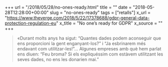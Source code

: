 +++
url = "/2018/05/28/no-ones-ready.html"
title = ""
date = "2018-05-28T12:28:00+00:00"
slug = "no-ones-ready"
tags = ["retalls"]
x_url = "https://www.theverge.com/2018/5/22/17378688/gdpr-general-data-protection-regulation-eu"
x_title = "No one’s ready for GDPR"
x_source = ""
+++


> «Durant molts anys ha sigut: “Quantes dades podem aconseguir que ens proporcioni la gent enganyant-los?” i “Ja esbrinarem més endavant com utilitzar-les!”… Algunes empreses amb què hem parlat ens diuen: “Feu broma? Si els expliquéssim com estàvem utilitzant les seves dades, no ens les donarien mai.”
